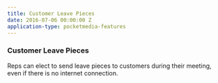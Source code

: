 ```yaml
---
title: Customer Leave Pieces
date: 2016-07-06 00:00:00 Z
application-type: pocketmedia-features
---
```


### Customer Leave Pieces

Reps can elect to send leave pieces to customers during their meeting, even if there is no internet connection.